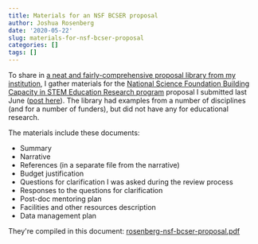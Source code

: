 ```yaml
---
title: Materials for an NSF BCSER proposal
author: Joshua Rosenberg
date: '2020-05-22'
slug: materials-for-nsf-bcser-proposal
categories: []
tags: []
---
```


To share in [a neat and fairly-comprehensive proposal library from my institution](https://research.utk.edu/proposal-support/toolkit/proposal-library/), I gather materials for the [National
Science Foundation Building Capacity in STEM Education Research program](https://www.nsf.gov/pubs/2020/nsf20521/nsf20521.htm) proposal
I submitted last June ([post here](https://joshuamrosenberg.com/posts/new-project-understanding-the-development-of-interest-in-computer-science/)). The library had examples from a number of disciplines (and for a number of funders), but did not have any for educational research.

The materials include these documents:

- Summary
- Narrative
- References (in a separate file from the narrative)
- Budget justification
- Questions for clarification I was asked during the review process
- Responses to the questions for clarification
- Post-doc mentoring plan
- Facilities and other resources description
- Data management plan

They're compiled in this document: [rosenberg-nsf-bcser-proposal.pdf](/grants/nsf-bcser-proposal-rosenberg.pdf)